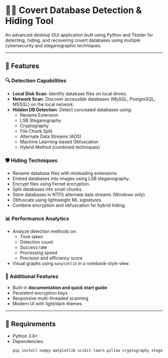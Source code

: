 # 🕵️‍♂️ Covert Database Detection & Hiding Tool

An advanced desktop GUI application built using Python and Tkinter for detecting, hiding, and recovering covert databases using multiple cybersecurity and steganographic techniques.

---

## 🧠 Features

### 🔍 Detection Capabilities
- **Local Disk Scan**: Identify database files on local drives.
- **Network Scan**: Discover accessible databases (MySQL, PostgreSQL, MSSQL) on the local network.
- **Hidden DB Detection**: Detect concealed databases using:
  - Rename Extension
  - LSB Steganography
  - Cryptography
  - File Chunk Split
  - Alternate Data Streams (ADS)
  - Machine Learning-based Obfuscation
  - Hybrid Method (combined techniques)

### 🛡️ Hiding Techniques
- Rename database files with misleading extensions.
- Embed databases into images using LSB steganography.
- Encrypt files using Fernet encryption.
- Split databases into small chunks.
- Store databases in NTFS alternate data streams (Windows only).
- Obfuscate using lightweight ML signatures.
- Combine encryption and obfuscation for hybrid hiding.

### 📊 Performance Analytics
- Analyze detection methods on:
  - Time taken
  - Detection count
  - Success rate
  - Processing speed
  - Precision and efficiency score
- Visual graphs using `matplotlib` in a notebook-style view.

### 🧰 Additional Features
- Built-in **documentation and quick start guide**
- Persistent encryption keys
- Responsive multi-threaded scanning
- Modern UI with light/dark themes

---

## 🔧 Requirements

- Python 3.8+
- Dependencies:
  ```bash
  pip install numpy matplotlib scikit-learn pillow cryptography stegano nmap
